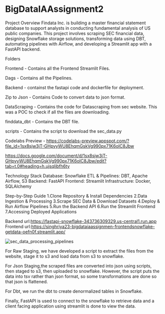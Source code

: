 # BigDataIAAssignment2

Project Overview
Findata Inc. is building a master financial statement database to support analysts in conducting fundamental analysis of US public companies. This project involves scraping SEC financial data, designing Snowflake storage solutions, transforming data using DBT, automating pipelines with Airflow, and developing a Streamlit app with a FastAPI backend.

Folders 

Frontend - Contains all the Frontend Streamlit Files.

Dags - Contains all the Pipelines.

Backend - containst the fastapi code and dockerfile for deployment.

Zip to Json - Contains Code to convert data to json format.

DataScraping - Contains the code for Datascraping from sec website. This was a POC to check if all the files are downloading.

finddata_dbt - Contains the DBT file.

scripts - Contains the script to download the sec_data.py


Codelabs Preview -  https://codelabs-preview.appspot.com/?file_id=1sx8sjw3jT-GHpvyWU8EhqmGskVg990px71K6oIC8Jbw

https://docs.google.com/document/d/1sx8sjw3jT-GHpvyWU8EhqmGskVg990px71K6oIC8Jbw/edit?tab=t.0#heading=h.ujsqlibfh6ty

Technology Stack
Database: Snowflake
ETL & Pipelines: DBT, Apache Airflow, S3
Backend: FastAPI
Frontend: Streamlit
Infrastructure: Docker, SQLAlchemy

Step-by-Step Guide
1.Clone Repository & Install Dependencies
2.Data Ingestion & Processing
3.Scrape SEC Data & Download Datasets
4.Deploy & Run Airflow Pipelines
5.Run the Backend API
6.Run the Streamlit Frontend
7.Accessing Deployed Applications

Backend url:https://fastapi-snowflake-343736309329.us-central1.run.app
Frontend url:https://singhriya23-bigdataiaassignmen-frontendsnowflake-getdata-oefn0f.streamlit.app/


![sec_data_processing_pipelines](https://github.com/user-attachments/assets/adb572b8-2bd2-401c-af92-69199de77e64)





For Raw Staging,  we have developed a script to extract the files from the website, stage it to s3 and load data from s3 to snowflake.



For Json Staging,the scraped files are converted into json using scripts, then staged to s3, then uploaded to snowflake. However, the script puts the data into tsv rather than json format, so some transformations are done so that json is flattened.



For Dbt, we run the dbt to create denormalized tables in Snowflake.


Finally, FastAPI is used to connect to the snowflake to retrieve data and a client facing application using streamlit is done to view the data.










